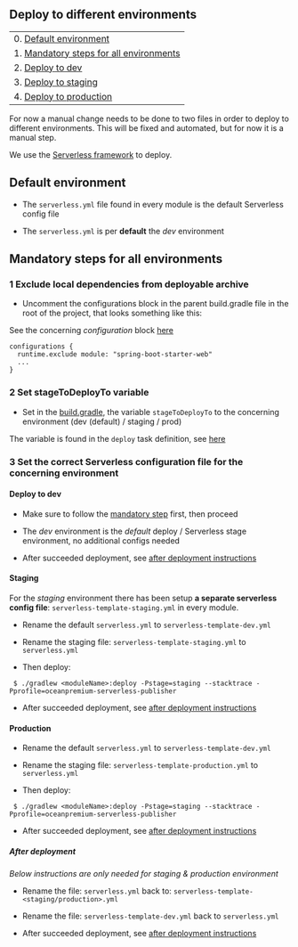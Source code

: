 ## Deploy to different environments

|                                                                              |
|------------------------------------------------------------------------------|
| 0. [Default environment](#markdown-header-default-environment)           |
| 1. [Mandatory steps for all environments](#markdown-header-mandatory-steps-for-all-environments)|
| 2. [Deploy to dev](#markdown-header-deploy-to-dev)           |
| 3. [Deploy to staging](#markdown-header-deploy-to-staging)     |
| 4. [Deploy to production](#markdown-header-deploy-to-production)                             |

For now a manual change needs to be done to two files in order to deploy to different environments.
This will be fixed and automated, but for now it is a manual step.

We use the [Serverless framework](https://serverless.com) to deploy.

## Default environment

- The `serverless.yml` file found in every module is the default Serverless config file

- The `serverless.yml` is per **default** the _dev_ environment

## Mandatory steps for all environments

### 1 Exclude local dependencies from deployable archive

-  Uncomment the configurations block in the parent build.gradle file in the root of the project, that looks something like this:

See the concerning _configuration_ block [here](https://bitbucket.org/oceanpremium/ocean-premium-api/src/0d0267dee6352416585faa3165a12f0fad583fe8/build.gradle#lines-233:241)

```
configurations {
  runtime.exclude module: "spring-boot-starter-web"
  ...
}
```

### 2 Set stageToDeployTo variable 

- Set in the [build.gradle](https://bitbucket.org/oceanpremium/ocean-premium-api/src/fbbe4dbaa85d3778586714bd3b734ff93711da05/build.gradle#lines-291:293), the variable `stageToDeployTo` to the concerning environment (dev (default) / staging / prod)

The variable is found in the `deploy` task definition, see [here](https://bitbucket.org/oceanpremium/ocean-premium-api/src/fbbe4dbaa85d3778586714bd3b734ff93711da05/build.gradle#lines-291:293)

### 3 Set the correct Serverless configuration file for the concerning environment

#### Deploy to dev

- Make sure to follow the [mandatory step](#markdown-header-mandatory-steps-for-all-environments) first, then proceed

- The _dev_ environment is the _default_ deploy / Serverless stage environment, no additional configs needed

- After succeeded deployment, see [after deployment instructions](#markdown-header-after-deployment)

#### Staging

For the _staging_ environment there has been setup **a separate serverless config file**:
`serverless-template-staging.yml` in every module. 

- Rename the default `serverless.yml` to `serverless-template-dev.yml` 

- Rename the staging file: `serverless-template-staging.yml` to `serverless.yml`

- Then deploy:

```
 $ ./gradlew <moduleName>:deploy -Pstage=staging --stacktrace -Pprofile=oceanpremium-serverless-publisher
```

- After succeeded deployment, see [after deployment instructions](#markdown-header-after-deployment)

#### Production

- Rename the default `serverless.yml` to `serverless-template-dev.yml` 

- Rename the staging file: `serverless-template-production.yml` to `serverless.yml`

- Then deploy:

```
 $ ./gradlew <moduleName>:deploy -Pstage=staging --stacktrace -Pprofile=oceanpremium-serverless-publisher
```

- After succeeded deployment, see [after deployment instructions](#markdown-header-after-deployment)

##### After deployment

*Below instructions are only needed for _staging & production_ environment*

- Rename the file: `serverless.yml` back to: `serverless-template-<staging/production>.yml` 

- Rename the file: `serverless-template-dev.yml` back to `serverless.yml`

- After succeeded deployment, see [after deployment instructions](#markdown-header-after-deployment)